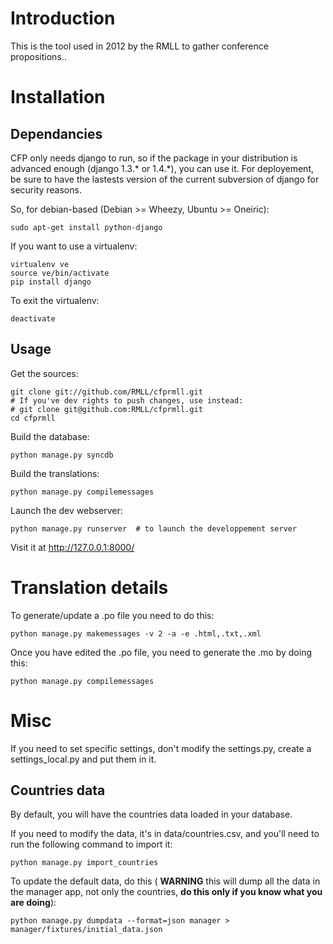 Introduction
============

This is the tool used in 2012 by the RMLL to gather conference propositions..

Installation
============

Dependancies
------------

CFP only needs django to run, so if the package in your distribution is
advanced enough (django 1.3.\* or 1.4.\*), you can use it. For deployement, be
sure to have the lastests version of the current subversion of django for
security reasons.

So, for debian-based (Debian >= Wheezy, Ubuntu >= Oneiric):

    sudo apt-get install python-django

If you want to use a virtualenv:

    virtualenv ve
    source ve/bin/activate
    pip install django

To exit the virtualenv:

    deactivate

Usage
-----

Get the sources:

    git clone git://github.com/RMLL/cfprmll.git
    # If you've dev rights to push changes, use instead:
    # git clone git@github.com:RMLL/cfprmll.git
    cd cfprmll

Build the database:

    python manage.py syncdb

Build the translations:

    python manage.py compilemessages

Launch the dev webserver:

    python manage.py runserver  # to launch the developpement server

Visit it at http://127.0.0.1:8000/

Translation details
===================

To generate/update a .po file you need to do this:

    python manage.py makemessages -v 2 -a -e .html,.txt,.xml

Once you have edited the .po file, you need to generate the .mo by doing this:

    python manage.py compilemessages

Misc
====

If you need to set specific settings, don't modify the settings.py, create a
settings\_local.py and put them in it.

Countries data
--------------

By default, you will have the countries data loaded in your database.

If you need to modify the data, it's in data/countries.csv, and you'll need to
run the following command to import it:

    python manage.py import_countries

To update the default data, do this ( **WARNING** this will dump all the data in
the manager app, not only the countries, **do this only if you know what you are
doing**):

    python manage.py dumpdata --format=json manager > manager/fixtures/initial_data.json
